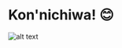 # Kon'nichiwa! 😊

![alt text](https://www.themasterpicks.com/wp-content/uploads/2020/04/22b22287602523.5dbd29081561d.gif)
